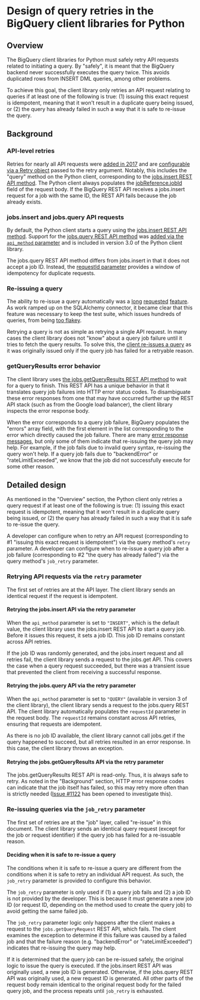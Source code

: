 # Design of query retries in the BigQuery client libraries for Python


## Overview

The BigQuery client libraries for Python must safely retry API requests related to initiating a query. By "safely", it is meant that the BigQuery backend never successfully executes the query twice. This avoids duplicated rows from INSERT DML queries, among other problems.

To achieve this goal, the client library only retries an API request relating to queries if at least one of the following is true: (1) issuing this exact request is idempotent, meaning that it won't result in a duplicate query being issued, or (2) the query has already failed in such a way that it is safe to re-issue the query.


## Background


### API-level retries

Retries for nearly all API requests were [added in 2017](https://github.com/googleapis/google-cloud-python/pull/4148) and are [configurable via a Retry object](https://googleapis.dev/python/google-api-core/latest/retry.html#google.api_core.retry.Retry) passed to the retry argument. Notably, this includes the "query" method on the Python client, corresponding to the [jobs.insert REST API method](https://cloud.google.com/bigquery/docs/reference/rest/v2/jobs/insert). The Python client always populates the [jobReference.jobId](https://cloud.google.com/bigquery/docs/reference/rest/v2/JobReference#FIELDS.job_id) field of the request body. If the BigQuery REST API receives a jobs.insert request for a job with the same ID, the REST API fails because the job already exists.


### jobs.insert and jobs.query API requests

By default, the Python client starts a query using the [jobs.insert REST API
method](https://cloud.google.com/bigquery/docs/reference/rest/v2/jobs/insert).
Support for the [jobs.query REST API
method](https://cloud.google.com/bigquery/docs/reference/rest/v2/jobs/query)
was [added via the `api_method`
parameter](https://github.com/googleapis/python-bigquery/pull/967) and is
included in version 3.0 of the Python client library.

The jobs.query REST API method differs from jobs.insert in that it does not accept a job ID. Instead, the [requestId parameter](https://cloud.google.com/bigquery/docs/reference/rest/v2/jobs/query#QueryRequest.FIELDS.request_id) provides a window of idempotency for duplicate requests.


### Re-issuing a query

The ability to re-issue a query automatically was a [long](https://github.com/googleapis/google-cloud-python/issues/5555) [requested](https://github.com/googleapis/python-bigquery/issues/14) [feature](https://github.com/googleapis/python-bigquery/issues/539). As work ramped up on the SQLAlchemy connector, it became clear that this feature was necessary to keep the test suite, which issues hundreds of queries, from being [too flakey](https://github.com/googleapis/python-bigquery-sqlalchemy/issues?q=is%3Aissue+is%3Aclosed+author%3Aapp%2Fflaky-bot+sort%3Acreated-asc).

Retrying a query is not as simple as retrying a single API request. In many
cases the client library does not "know" about a query job failure until it
tries to fetch the query results.  To solve this, the [client re-issues a
query](https://github.com/googleapis/python-bigquery/pull/837) as it was
originally issued only if the query job has failed for a retryable reason.


### getQueryResults error behavior

The client library uses [the jobs.getQueryResults REST API method](https://cloud.google.com/bigquery/docs/reference/rest/v2/jobs/getQueryResults) to wait for a query to finish. This REST API has a unique behavior in that it translates query job failures into HTTP error status codes. To disambiguate these error responses from one that may have occurred further up the REST API stack (such as from the Google load balancer), the client library inspects the error response body.

When the error corresponds to a query job failure, BigQuery populates the
"errors" array field, with the first element in the list corresponding to the
error which directly caused the job failure. There are many [error response
messages](https://cloud.google.com/bigquery/docs/error-messages), but only some
of them indicate that re-issuing the query job may help. For example, if the
job fails due to invalid query syntax, re-issuing the query won't help. If a
query job fails due to "backendError" or "rateLimitExceeded", we know that the
job did not successfully execute for some other reason.


## Detailed design

As mentioned in the "Overview" section, the Python client only retries a query request if at least one of the following is true: (1) issuing this exact request is idempotent, meaning that it won't result in a duplicate query being issued, or (2) the query has already failed in such a way that it is safe to re-issue the query.

A developer can configure when to retry an API request (corresponding to #1 "issuing this exact request is idempotent") via the query method's `retry` parameter. A developer can configure when to re-issue a query job after a job failure (corresponding to #2 "the query has already failed") via the query method's `job_retry` parameter.


### Retrying API requests via the `retry` parameter

The first set of retries are at the API layer. The client library sends an
identical request if the request is idempotent.

#### Retrying the jobs.insert API via the retry parameter

When the `api_method` parameter is set to `"INSERT"`, which is the default
value, the client library uses the jobs.insert REST API to start a query job.
Before it issues this request, it sets a job ID. This job ID remains constant
across API retries.

If the job ID was randomly generated, and the jobs.insert request and all retries fail, the client library sends a request to the jobs.get API. This covers the case when a query request succeeded, but there was a transient issue that prevented the client from receiving a successful response.


#### Retrying the jobs.query API via the retry parameter

When the `api_method` parameter is set to `"QUERY"` (available in version 3 of
the client library), the client library sends a request to the jobs.query REST
API. The client library automatically populates the `requestId` parameter in
the request body. The `requestId` remains constant across API retries, ensuring
that requests are idempotent.

As there is no job ID available, the client library cannot call jobs.get if the query happened to succeed, but all retries resulted in an error response. In this case, the client library throws an exception.


#### Retrying the jobs.getQueryResults API via the retry parameter

The jobs.getQueryResults REST API is read-only. Thus, it is always safe to
retry. As noted in the "Background" section, HTTP error response codes can
indicate that the job itself has failed, so this may retry more often than is
strictly needed 
([Issue #1122](https://github.com/googleapis/python-bigquery/issues/1122)
has been opened to investigate this).


### Re-issuing queries via the `job_retry` parameter

The first set of retries are at the "job" layer, called "re-issue" in this
document. The client library sends an identical query request (except for the
job or request identifier) if the query job has failed for a re-issuable reason.


#### Deciding when it is safe to re-issue a query

The conditions when it is safe to re-issue a query are different from the conditions when it is safe to retry an individual API request. As such, the `job_retry` parameter is provided to configure this behavior.

The `job_retry` parameter is only used if (1) a query job fails and (2) a job ID is not provided by the developer. This is because it must generate a new job ID (or request ID, depending on the method used to create the query job) to avoid getting the same failed job.

The `job_retry` parameter logic only happens after the client makes a request to the `jobs.getQueryRequest` REST API, which fails. The client examines the exception to determine if this failure was caused by a failed job and that the failure reason (e.g. "backendError" or "rateLimitExceeded") indicates that re-issuing the query may help.

If it is determined that the query job can be re-issued safely, the original logic to issue the query is executed. If the jobs.insert REST API was originally used, a new job ID is generated. Otherwise, if the jobs.query REST API was originally used, a new request ID is generated. All other parts of the request body remain identical to the original request body for the failed query job, and the process repeats until `job_retry` is exhausted.
